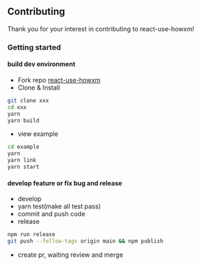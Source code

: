 ## Contributing

Thank you for your interest in contributing to react-use-howxm!

### Getting started

#### build dev environment

- Fork repo [react-use-howxm](https://github.com/warmwind/react-use-howxm)
- Clone & Install

```bash
git clone xxx
cd xxx
yarn
yarn build
```

- view example

```bash
cd example
yarn
yarn link
yarn start
```

#### develop feature or fix bug and release

- develop
- yarn test(make all test pass)
- commit and push code
- release

```bash
npm run release
git push --follow-tags origin main && npm publish
```

- create pr, waiting review and merge
